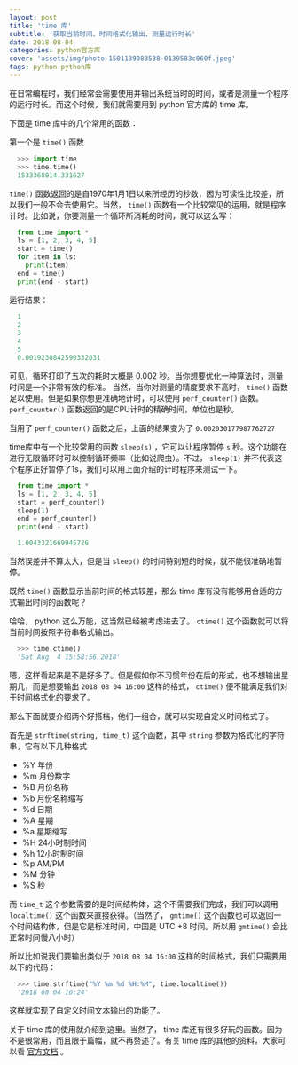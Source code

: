 ```yaml
---
layout: post
title: 'time 库'
subtitle: '获取当前时间、时间格式化输出、测量运行时长'
date: 2018-08-04
categories: python官方库
cover: 'assets/img/photo-1501139083538-0139583c060f.jpeg'
tags: python python库
---
```


在日常编程时，我们经常会需要使用并输出系统当时的时间，或者是测量一个程序的运行时长。而这个时候，我们就需要用到 python 官方库的 time 库。

下面是 time 库中的几个常用的函数：

第一个是 `time()` 函数

```python
  >>> import time
  >>> time.time()
  1533368014.331627
```

`time()` 函数返回的是自1970年1月1日以来所经历的秒数，因为可读性比较差，所以我们一般不会去使用它。当然， `time()` 函数有一个比较常见的运用，就是程序计时。比如说，你要测量一个循环所消耗的时间，就可以这么写：

```python
  from time import *
  ls = [1, 2, 3, 4, 5]
  start = time()
  for item in ls:
    print(item)
  end = time()
  print(end - start)
```

运行结果：

```python
  1
  2
  3
  4
  5
  0.0019230842590332031
```

可见，循环打印了五次的耗时大概是 0.002 秒。当你想要优化一种算法时，测量时间是一个非常有效的标准。
当然，当你对测量的精度要求不高时， `time()` 函数足以使用。但是如果你想更准确地计时，可以使用 `perf_counter()` 函数。 `perf_counter()` 函数返回的是CPU计时的精确时间，单位也是秒。

当用了 `perf_counter()` 函数之后，上面的结果变为了 `0.002030177987762727`

time库中有一个比较常用的函数 `sleep(s)` ，它可以让程序暂停 `s` 秒。这个功能在进行无限循环时可以控制循环频率（比如说爬虫）。不过， `sleep(1)` 并不代表这个程序正好暂停了1s，我们可以用上面介绍的计时程序来测试一下。

```python
  from time import *
  ls = [1, 2, 3, 4, 5]
  start = perf_counter()
  sleep(1)
  end = perf_counter()
  print(end - start)
```

```python
  1.0043321669945726
```

当然误差并不算太大，但是当 `sleep()` 的时间特别短的时候，就不能很准确地暂停。

既然 `time()` 函数显示当前时间的格式较差，那么 time 库有没有能够用合适的方式输出时间的函数呢？

哈哈， python 这么万能，这当然已经被考虑进去了。 `ctime()` 这个函数就可以将当前时间按照字符串格式输出。

```python
  >>> time.ctime()
  'Sat Aug  4 15:58:56 2018'
```

嗯，这样看起来是不是好多了。但是假如你不习惯年份在后的形式，也不想输出星期几，而是想要输出 `2018 08 04 16:00` 这样的格式， `ctime()` 便不能满足我们对于时间格式化的要求了。

那么下面就要介绍两个好搭档，他们一组合，就可以实现自定义时间格式了。

首先是 `strftime(string, time_t)` 这个函数，其中 `string` 参数为格式化的字符串，它有以下几种格式

* %Y    年份
* %m    月份数字
* %B    月份名称
* %b    月份名称缩写
* %d    日期
* %A    星期
* %a    星期缩写
* %H    24小时制时间
* %h    12小时制时间
* %p    AM/PM
* %M    分钟
* %S    秒

而 `time_t` 这个参数需要的是时间结构体，这个不需要我们完成，我们可以调用 `localtime()` 这个函数来直接获得。（当然了， `gmtime()` 这个函数也可以返回一个时间结构体，但是它是标准时间，中国是 UTC +8 时间。所以用 `gmtime()` 会比正常时间慢八小时）

所以比如说我们要输出类似于 `2018 08 04 16:00` 这样的时间格式，我们只需要用以下的代码：

```python
  >>> time.strftime("%Y %m %d %H:%M", time.localtime())
  '2018 08 04 16:24'
```

这样就实现了自定义时间文本输出的功能了。

关于 time 库的使用就介绍到这里。当然了， time 库还有很多好玩的函数。因为不是很常用，而且限于篇幅，就不再赘述了。有关 time 库的其他的资料，大家可以看 [官方文档](https://docs.python.org/3/library/time.html) 。
